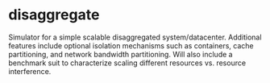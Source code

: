 # disaggregate
Simulator for a simple scalable disaggregated system/datacenter. Additional features include optional isolation mechanisms such as containers, cache partitioning, and network bandwidth partitioning. Will also include a benchmark suit to characterize scaling different resources vs. resource interference.
